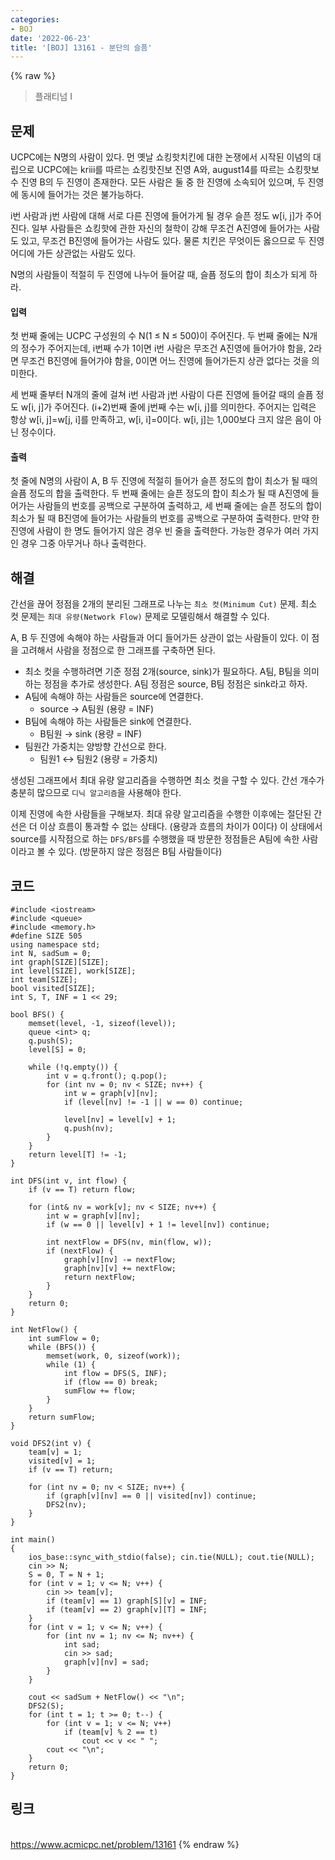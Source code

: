 ```yaml
---
categories:
- BOJ
date: '2022-06-23'
title: '[BOJ] 13161 - 분단의 슬픔'
---
```


{% raw %}
> 플래티넘 I<br>

## 문제
UCPC에는 N명의 사람이 있다. 먼 옛날 쇼킹핫치킨에 대한 논쟁에서 시작된 이념의 대립으로 UCPC에는 kriii를 따르는 쇼킹핫진보 진영 A와, august14를 따르는 쇼킹핫보수 진영 B의 두 진영이 존재한다. 모든 사람은 둘 중 한 진영에 소속되어 있으며, 두 진영에 동시에 들어가는 것은 불가능하다.

i번 사람과 j번 사람에 대해 서로 다른 진영에 들어가게 될 경우 슬픈 정도 w[i, j]가 주어진다. 일부 사람들은 쇼킹핫에 관한 자신의 철학이 강해 무조건 A진영에 들어가는 사람도 있고, 무조건 B진영에 들어가는 사람도 있다. 물론 치킨은 무엇이든 옳으므로 두 진영 어디에 가든 상관없는 사람도 있다.

N명의 사람들이 적절히 두 진영에 나누어 들어갈 때, 슬픔 정도의 합이 최소가 되게 하라.

#### 입력
첫 번째 줄에는 UCPC 구성원의 수 N(1 ≤ N ≤ 500)이 주어진다. 두 번째 줄에는 N개의 정수가 주어지는데, i번째 수가 1이면 i번 사람은 무조건 A진영에 들어가야 함을, 2라면 무조건 B진영에 들어가야 함을, 0이면 어느 진영에 들어가든지 상관 없다는 것을 의미한다.

세 번째 줄부터 N개의 줄에 걸쳐 i번 사람과 j번 사람이 다른 진영에 들어갈 때의 슬픔 정도 w[i, j]가 주어진다. (i+2)번째 줄에 j번째 수는 w[i, j]를 의미한다. 주어지는 입력은 항상 w[i, j]=w[j, i]를 만족하고, w[i, i]=0이다. w[i, j]는 1,000보다 크지 않은 음이 아닌 정수이다.

#### 출력
첫 줄에 N명의 사람이 A, B 두 진영에 적절히 들어가 슬픈 정도의 합이 최소가 될 때의 슬픔 정도의 합을 출력한다. 두 번째 줄에는 슬픈 정도의 합이 최소가 될 때 A진영에 들어가는 사람들의 번호를 공백으로 구분하여 출력하고, 세 번째 줄에는 슬픈 정도의 합이 최소가 될 때 B진영에 들어가는 사람들의 번호를 공백으로 구분하여 출력한다. 만약 한 진영에 사람이 한 명도 들어가지 않은 경우 빈 줄을 출력한다. 가능한 경우가 여러 가지인 경우 그중 아무거나 하나 출력한다.

## 해결
간선을 끊어 정점을 2개의 분리된 그래프로 나누는 `최소 컷(Minimum Cut)` 문제. 최소 컷 문제는 `최대 유량(Network Flow)` 문제로 모델링해서 해결할 수 있다.

A, B 두 진영에 속해야 하는 사람들과 어디 들어가든 상관이 없는 사람들이 있다. 이 점을 고려해서 사람을 정점으로 한 그래프를 구축하면 된다. 
- 최소 컷을 수행하려면 기준 정점 2개(source, sink)가 필요하다. A팀, B팀을 의미하는 정점을 추가로 생성한다. A팀 정점은 source, B팀 정점은 sink라고 하자.
- A팀에 속해야 하는 사람들은 source에 연결한다.
	- source → A팀원 (용량 = INF)
- B팀에 속해야 하는 사람들은 sink에 연결한다.
	- B팀원 → sink (용량 = INF)
- 팀원간 가중치는 양방향 간선으로 한다.
	- 팀원1 ↔ 팀원2 (용량 = 가중치)

생성된 그래프에서 최대 유량 알고리즘을 수행하면 최소 컷을 구할 수 있다. 간선 개수가 충분히 많으므로 `디닉 알고리즘`을 사용해야 한다.

이제 진영에 속한 사람들을 구해보자. 최대 유량 알고리즘을 수행한 이후에는 절단된 간선은 더 이상 흐름이 통과할 수 없는 상태다. (용량과 흐름의 차이가 0이다) 이 상태에서 source를 시작점으로 하는 `DFS/BFS`를 수행했을 때 방문한 정점들은 A팀에 속한 사람이라고 볼 수 있다. (방문하지 않은 정점은 B팀 사람들이다)

## 코드
```
#include <iostream>
#include <queue>
#include <memory.h>
#define SIZE 505
using namespace std;
int N, sadSum = 0;
int graph[SIZE][SIZE];
int level[SIZE], work[SIZE];
int team[SIZE];
bool visited[SIZE];
int S, T, INF = 1 << 29;

bool BFS() {
	memset(level, -1, sizeof(level));
	queue <int> q;
	q.push(S);
	level[S] = 0;

	while (!q.empty()) {
		int v = q.front(); q.pop();
		for (int nv = 0; nv < SIZE; nv++) {
			int w = graph[v][nv];
			if (level[nv] != -1 || w == 0) continue;

			level[nv] = level[v] + 1;
			q.push(nv);
		}
	}
	return level[T] != -1;
}

int DFS(int v, int flow) {
	if (v == T) return flow;

	for (int& nv = work[v]; nv < SIZE; nv++) {
		int w = graph[v][nv];
		if (w == 0 || level[v] + 1 != level[nv]) continue;

		int nextFlow = DFS(nv, min(flow, w));
		if (nextFlow) {
			graph[v][nv] -= nextFlow;
			graph[nv][v] += nextFlow;
			return nextFlow;
		}
	}
	return 0;
}

int NetFlow() {
	int sumFlow = 0;
	while (BFS()) {
		memset(work, 0, sizeof(work));
		while (1) {
			int flow = DFS(S, INF);
			if (flow == 0) break;
			sumFlow += flow;
		}
	}
	return sumFlow;
}

void DFS2(int v) {
	team[v] = 1;
	visited[v] = 1;
	if (v == T) return;

	for (int nv = 0; nv < SIZE; nv++) {
		if (graph[v][nv] == 0 || visited[nv]) continue;
		DFS2(nv);
	}
}

int main()
{
	ios_base::sync_with_stdio(false); cin.tie(NULL); cout.tie(NULL);
	cin >> N;
	S = 0, T = N + 1;
	for (int v = 1; v <= N; v++) {
		cin >> team[v];
		if (team[v] == 1) graph[S][v] = INF;
		if (team[v] == 2) graph[v][T] = INF;
	}
	for (int v = 1; v <= N; v++) {
		for (int nv = 1; nv <= N; nv++) {
			int sad;
			cin >> sad;
			graph[v][nv] = sad;
		}
	}

	cout << sadSum + NetFlow() << "\n";
	DFS2(S);
	for (int t = 1; t >= 0; t--) {
		for (int v = 1; v <= N; v++)
			if (team[v] % 2 == t)
				cout << v << " ";
		cout << "\n";
	}
	return 0;
}
```

## 링크
<br>https://www.acmicpc.net/problem/13161
{% endraw %}